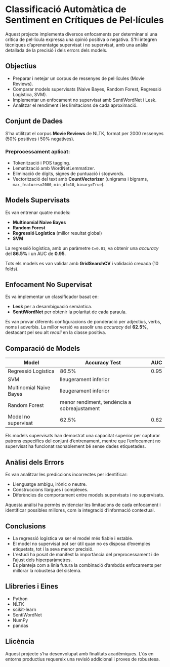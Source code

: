 # Classificació Automàtica de Sentiment en Crítiques de Pel·lícules

Aquest projecte implementa diversos enfocaments per determinar si una crítica de pel·lícula expressa una opinió positiva o negativa. S'hi integren tècniques d’aprenentatge supervisat i no supervisat, amb una anàlisi detallada de la precisió i dels errors dels models.

## Objectius

- Preparar i netejar un corpus de ressenyes de pel·lícules (Movie Reviews).
- Comparar models supervisats (Naive Bayes, Random Forest, Regressió Logística, SVM).
- Implementar un enfocament no supervisat amb SentiWordNet i Lesk.
- Analitzar el rendiment i les limitacions de cada aproximació.

## Conjunt de Dades

S’ha utilitzat el corpus **Movie Reviews** de NLTK, format per 2000 ressenyes (50% positives i 50% negatives).

### Preprocessament aplicat:

- Tokenització i POS tagging.
- Lematització amb WordNetLemmatizer.
- Eliminació de dígits, signes de puntuació i stopwords.
- Vectorització del text amb **CountVectorizer** (unigrams i bigrams, `max_features=2000`, `min_df=10`, `binary=True`).

## Models Supervisats

Es van entrenar quatre models:

- **Multinomial Naive Bayes**  
- **Random Forest**  
- **Regressió Logística** (millor resultat global)  
- **SVM**  

La regressió logística, amb un paràmetre `C=0.01`, va obtenir una *accuracy* del **86.5%** i un AUC de **0.95**.

Tots els models es van validar amb **GridSearchCV** i validació creuada (10 folds).

## Enfocament No Supervisat

Es va implementar un classificador basat en:

- **Lesk** per a desambiguació semàntica.
- **SentiWordNet** per obtenir la polaritat de cada paraula.

Es van provar diferents configuracions de ponderació per adjectius, verbs, noms i adverbis. La millor versió va assolir una *accuracy* del **62.5%**, destacant pel seu alt *recall* en la classe positiva.

## Comparació de Models

| Model                    | Accuracy Test | AUC   |
|--------------------------|---------------|-------|
| Regressió Logística      | 86.5%         | 0.95  |
| SVM                      | lleugerament inferior |
| Multinomial Naive Bayes  | lleugerament inferior |
| Random Forest            | menor rendiment, tendència a sobreajustament |
| Model no supervisat      | 62.5%         | 0.62  |

Els models supervisats han demostrat una capacitat superior per capturar patrons específics del conjunt d’entrenament, mentre que l’enfocament no supervisat ha funcionat raonablement bé sense dades etiquetades.

## Anàlisi dels Errors

Es van analitzar les prediccions incorrectes per identificar:

- Llenguatge ambigu, irònic o neutre.
- Construccions llargues i complexes.
- Diferències de comportament entre models supervisats i no supervisats.

Aquesta anàlisi ha permès evidenciar les limitacions de cada enfocament i identificar possibles millores, com la integració d’informació contextual.

## Conclusions

- La regressió logística va ser el model més fiable i estable.
- El model no supervisat pot ser útil quan no es disposa d’exemples etiquetats, tot i la seva menor precisió.
- L’estudi ha posat de manifest la importància del preprocessament i de l’ajust dels hiperparàmetres.
- Es planteja com a línia futura la combinació d’ambdós enfocaments per millorar la robustesa del sistema.

## Llibreries i Eines

- Python
- NLTK
- scikit-learn
- SentiWordNet
- NumPy
- pandas

## Llicència

Aquest projecte s’ha desenvolupat amb finalitats acadèmiques. L’ús en entorns productius requereix una revisió addicional i proves de robustesa.
